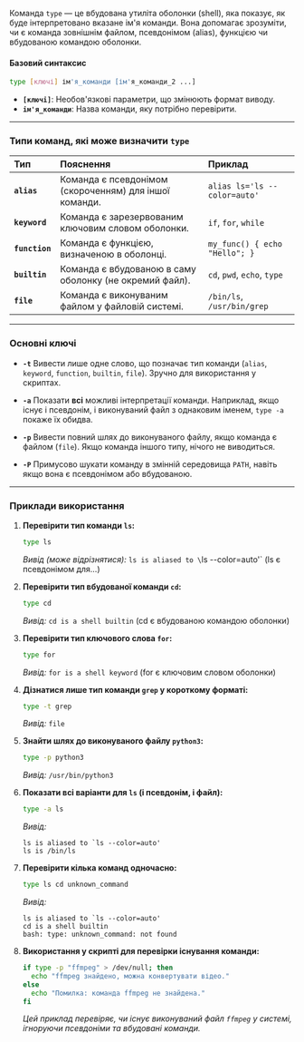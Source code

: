 Команда `type` — це вбудована утиліта оболонки (shell), яка показує, як буде інтерпретовано вказане ім'я команди. Вона допомагає зрозуміти, чи є команда зовнішнім файлом, псевдонімом (alias), функцією чи вбудованою командою оболонки.

#### **Базовий синтаксис**

```bash
type [ключі] ім'я_команди [ім'я_команди_2 ...]
```

*   **`[ключі]`**: Необов'язкові параметри, що змінюють формат виводу.
*   **`ім'я_команди`**: Назва команди, яку потрібно перевірити.

---

### **Типи команд, які може визначити `type`**

| Тип | Пояснення | Приклад |
| :--- | :--- | :--- |
| **`alias`** | Команда є псевдонімом (скороченням) для іншої команди. | `alias ls='ls --color=auto'` |
| **`keyword`** | Команда є зарезервованим ключовим словом оболонки. | `if`, `for`, `while` |
| **`function`** | Команда є функцією, визначеною в оболонці. | `my_func() { echo "Hello"; }` |
| **`builtin`** | Команда є вбудованою в саму оболонку (не окремий файл). | `cd`, `pwd`, `echo`, `type` |
| **`file`** | Команда є виконуваним файлом у файловій системі. | `/bin/ls`, `/usr/bin/grep` |

---

### **Основні ключі**

*   **`-t`**
    Вивести лише одне слово, що позначає тип команди (`alias`, `keyword`, `function`, `builtin`, `file`). Зручно для використання у скриптах.

*   **`-a`**
    Показати **всі** можливі інтерпретації команди. Наприклад, якщо існує і псевдонім, і виконуваний файл з однаковим іменем, `type -a` покаже їх обидва.

*   **`-p`**
    Вивести повний шлях до виконуваного файлу, якщо команда є файлом (`file`). Якщо команда іншого типу, нічого не виводиться.

*   **`-P`**
    Примусово шукати команду в змінній середовища `PATH`, навіть якщо вона є псевдонімом або вбудованою.

---

### **Приклади використання**

1.  **Перевірити тип команди `ls`:**
    ```bash
    type ls
    ```
    *Вивід (може відрізнятися):* `ls is aliased to \`ls --color=auto\'` (ls є псевдонімом для...)

2.  **Перевірити тип вбудованої команди `cd`:**
    ```bash
    type cd
    ```
    *Вивід:* `cd is a shell builtin` (cd є вбудованою командою оболонки)

3.  **Перевірити тип ключового слова `for`:**
    ```bash
    type for
    ```
    *Вивід:* `for is a shell keyword` (for є ключовим словом оболонки)

4.  **Дізнатися лише тип команди `grep` у короткому форматі:**
    ```bash
    type -t grep
    ```
    *Вивід:* `file`

5.  **Знайти шлях до виконуваного файлу `python3`:**
    ```bash
    type -p python3
    ```
    *Вивід:* `/usr/bin/python3`

6.  **Показати всі варіанти для `ls` (і псевдонім, і файл):**
    ```bash
    type -a ls
    ```
    *Вивід:*
    ```
    ls is aliased to `ls --color=auto'
    ls is /bin/ls
    ```

7.  **Перевірити кілька команд одночасно:**
    ```bash
    type ls cd unknown_command
    ```
    *Вивід:*
    ```
    ls is aliased to `ls --color=auto'
    cd is a shell builtin
    bash: type: unknown_command: not found
    ```

8.  **Використання у скрипті для перевірки існування команди:**
    ```bash
    if type -p "ffmpeg" > /dev/null; then
      echo "ffmpeg знайдено, можна конвертувати відео."
    else
      echo "Помилка: команда ffmpeg не знайдена."
    fi
    ```
    *Цей приклад перевіряє, чи існує виконуваний файл `ffmpeg` у системі, ігноруючи псевдоніми та вбудовані команди.*
